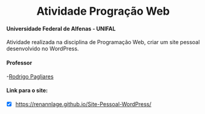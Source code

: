 <div align="center">
<h1> Atividade Progração Web </h1>
</div>

#### Universidade Federal de Alfenas - UNIFAL
Atividade realizada na disciplina de Programação Web, criar um site pessoal desenvolvido no WordPress.

#### Professor
-[Rodrigo Pagliares](https://github.com/pagliares)

#### Link para o site:
 - [x] https://renannlage.github.io/Site-Pessoal-WordPress/
